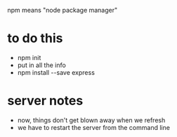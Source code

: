 npm means "node package manager"
# to do this 
- npm init
- put in all the info
- npm install --save express
# server notes
- now, things don't get blown away when we refresh
- we have to restart the server from the command line